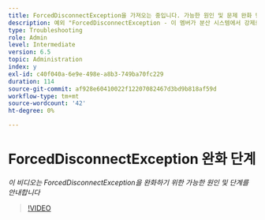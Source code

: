 ```yaml
---
title: ForcedDisconnectException을 가져오는 중입니다. 가능한 원인 및 문제 완화 단계.
description: 예외 "ForcedDisconnectException - 이 멤버가 분산 시스템에서 강제로 해제되었습니다."를 해결하기 위한 단계입니다.
type: Troubleshooting
role: Admin
level: Intermediate
version: 6.5
topic: Administration
index: y
exl-id: c40f040a-6e9e-498e-a8b3-749ba70fc229
duration: 114
source-git-commit: af928e60410022f12207082467d3bd9b818af59d
workflow-type: tm+mt
source-wordcount: '42'
ht-degree: 0%

---
```


# ForcedDisconnectException 완화 단계

*이 비디오는 ForcedDisconnectException을 완화하기 위한 가능한 원인 및 단계를 안내합니다*

>[!VIDEO](https://video.tv.adobe.com/v/335483?quality=12&learn=on)
